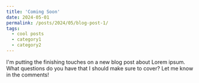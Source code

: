 ```yaml
---
title: 'Coming Soon'
date: 2024-05-01
permalink: /posts/2024/05/blog-post-1/
tags:
  - cool posts
  - category1
  - category2
---
```


I'm putting the finishing touches on a new blog post about Lorem ipsum. What questions do you have that I should make sure to cover? Let me know in the comments!

<!--
Headings are cool
======

You can have many headings
======

Aren't headings cool?
------
-->
